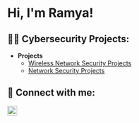 <h1>Hi, I'm Ramya!</h1>

<h2>👨‍💻 Cybersecurity Projects:</h2>
<ul>
  <li><b>Projects</b>
    <ul>
      <li><a href="https://github.com/rbakka1/Wireless-network-security/tree/main">Wireless Network Security Projects</a></li>
      <li><a href="https://github.com/rbakka1/Network-security/tree/main">Network Security Projects</a></li>
    </ul>
  </li>
</ul>

<h2> 🤳 Connect with me:</h2>


[<img align="left" alt="Ramyasree Bakka | LinkedIn" width="22px" src="https://cdn.jsdelivr.net/npm/simple-icons@v3/icons/linkedin.svg" />][linkedin]




[linkedin]: https://www.linkedin.com/in/ramyasree-bakka-34b92b247

<!--
**rbakka1/rbakka1** is a ✨ _special_ ✨ repository because its `README.md` (this file) appears on your GitHub profile.

Here are some ideas to get you started:

- 🔭 I’m currently working on ...
- 🌱 I’m currently learning ...
- 👯 I’m looking to collaborate on ...
- 🤔 I’m looking for help with ...
- 💬 Ask me about ...
- 📫 How to reach me: ...
- 😄 Pronouns: ...
- ⚡ Fun fact: ...
-->
